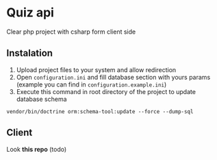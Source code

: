 # Quiz api
Clear php project with csharp form client side
## Instalation
1. Upload project files to your system and allow redirection
2. Open `configuration.ini` and fill database section with yours params
(example you can find in `configuration.example.ini`)
3. Execute this command in root directory of the project to update database schema
```
vendor/bin/doctrine orm:schema-tool:update --force --dump-sql
```
## Client
Look **this repo** (todo)